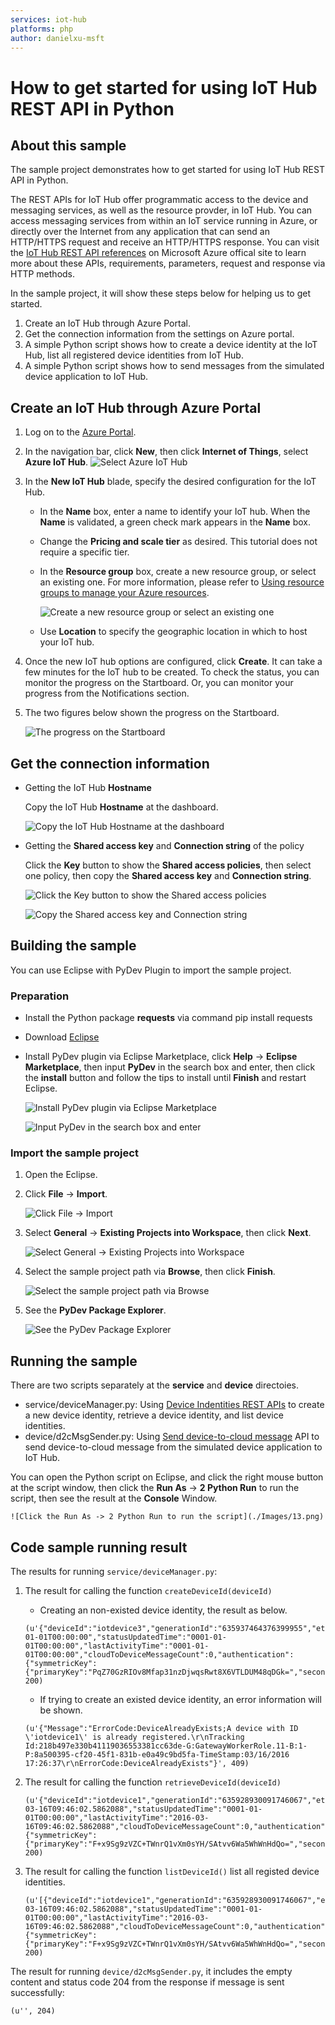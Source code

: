 ```yaml
---
services: iot-hub
platforms: php
author: danielxu-msft
---
```


# How to get started for using IoT Hub REST API in Python

## About this sample
The sample project demonstrates how to get started for using IoT Hub REST API in Python.

The REST APIs for IoT Hub offer programmatic access to the device and messaging services, as well as the resource provder, in IoT Hub. You can access messaging services from within an IoT service running in Azure, or directly over the Internet from any application that can send an HTTP/HTTPS request and receive an HTTP/HTTPS response. You can visit the [IoT Hub REST API references](https://msdn.microsoft.com/en-us/library/azure/mt548492.aspx) on Microsoft Azure offical site to learn more about these APIs, requirements, parameters, request and response via HTTP methods.

In the sample project, it will show these steps below for helping us to get started.

1. Create an IoT Hub through Azure Portal.
2. Get the connection information from the settings on Azure portal.
3. A simple Python script shows how to create a device identity at the IoT Hub, list all registered device identities from IoT Hub.
4. A simple Python script shows how to send messages from the simulated device application to IoT Hub.


## Create an IoT Hub through Azure Portal
1. Log on to the [Azure Portal](https://portal.azure.com/).
2. In the navigation bar, click **New**, then click **Internet of Things**, select **Azure IoT Hub**.
    ![Select Azure IoT Hub](./Images/1.png)
3. In the **New IoT Hub** blade, specify the desired configuration for the IoT Hub.
    - In the **Name** box, enter a name to identify your IoT hub. When the **Name** is validated, a green check mark appears in the **Name** box.
    - Change the **Pricing and scale tier** as desired. This tutorial does not require a specific tier.
    - In the **Resource group** box, create a new resource group, or select an existing one. For more information, please refer to [Using resource groups to manage your Azure resources](https://azure.microsoft.com/en-us/documentation/articles/resource-group-portal/).

        ![Create a new resource group or select an existing one](./Images/2.png)
    - Use **Location** to specify the geographic location in which to host your IoT hub.
4. Once the new IoT hub options are configured, click **Create**. It can take a few minutes for the IoT hub to be created. To check the status, you can monitor the progress on the Startboard. Or, you can monitor your progress from the Notifications section.
5. The two figures below shown the progress on the Startboard.

    ![The progress on the Startboard](./Images/3.png)


## Get the connection information
- Getting the IoT Hub **Hostname**

    Copy the IoT Hub **Hostname** at the dashboard.

    ![Copy the IoT Hub Hostname at the dashboard](./Images/4.png)

- Getting the **Shared access key** and **Connection string** of the policy

    Click the **Key** button to show the **Shared access policies**, then select one policy, then copy the **Shared access key** and **Connection string**.

    ![Click the Key button to show the Shared access policies](./Images/5.png)

    ![Copy the Shared access key and Connection string](./Images/6.png)

## Building the sample
You can use Eclipse with PyDev Plugin to import the sample project.
### Preparation
- Install the Python package **requests** via command pip install requests
- Download [Eclipse](https://eclipse.org/downloads/)
- Install PyDev plugin via Eclipse Marketplace, click **Help** -> **Eclipse Marketplace**, then input **PyDev** in the search box and enter, then click the **install** button and follow the tips to install until **Finish** and restart Eclipse.

    ![Install PyDev plugin via Eclipse Marketplace](./Images/7.png)

    ![Input PyDev in the search box and enter](./Images/8.png)

### Import the sample project
1. Open the Eclipse.
2. Click **File** -> **Import**.

    ![Click File -> Import](./Images/9.png)

3. Select **General** -> **Existing Projects into Workspace**, then click **Next**.

    ![Select General -> Existing Projects into Workspace](./Images/10.png)

4. Select the sample project path via **Browse**, then click **Finish**.

    ![Select the sample project path via Browse](./Images/11.png)

5. See the **PyDev Package Explorer**.

    ![See the PyDev Package Explorer](./Images/12.png)

## Running the sample
There are two scripts separately at the **service** and **device** directoies.
- service/deviceManager.py: Using [Device Indentities REST APIs](https://msdn.microsoft.com/en-us/library/azure/mt548489.aspx) to create a new device identity, retrieve a device identity, and list device identities.
- device/d2cMsgSender.py: Using [Send device-to-cloud message](https://msdn.microsoft.com/en-US/library/azure/mt590784.aspx) API to send device-to-cloud message from the simulated device application to IoT Hub.

You can open the Python script on Eclipse, and click the right mouse button at the script window, then click the **Run As** -> **2 Python Run** to run the script, then see the result at the **Console** Window.

    ![Click the Run As -> 2 Python Run to run the script](./Images/13.png)

## Code sample running result
The results for running `service/deviceManager.py`:


1. The result for calling the function `createDeviceId(deviceId)`

    - Creating an non-existed device identity, the result as below.
    ```
    (u'{"deviceId":"iotdevice3","generationId":"635937464376399955","etag":"MA==","connectionState":"Disconnected","status":"enabled","statusReason":null,"connectionStateUpdatedTime":"0001-01-01T00:00:00","statusUpdatedTime":"0001-01-01T00:00:00","lastActivityTime":"0001-01-01T00:00:00","cloudToDeviceMessageCount":0,"authentication":{"symmetricKey":{"primaryKey":"PqZ70GzRIOv8Mfap31nzDjwqsRwt8X6VTLDUM48qDGk=","secondaryKey":"gZfLMBuwgNDOuYbJZNK8ZXLGCm5WJba4CVGvXBV/0qM="}}}', 200)
    ```
    - If trying to create an existed device identity, an error information will be shown.

    ```
    (u'{"Message":"ErrorCode:DeviceAlreadyExists;A device with ID \'iotdevice1\' is already registered.\r\nTracking Id:218b497e330b41119036553381cc63de-G:GatewayWorkerRole.11-B:1-P:8a500395-cf20-45f1-831b-e0a49c9bd5fa-TimeStamp:03/16/2016 17:26:37\r\nErrorCode:DeviceAlreadyExists"}', 409)
    ```

2. The result for calling the function `retrieveDeviceId(deviceId)`
    ```
    (u'{"deviceId":"iotdevice1","generationId":"635928930091746067","etag":"MA==","connectionState":"Disconnected","status":"enabled","statusReason":null,"connectionStateUpdatedTime":"2016-03-16T09:46:02.5862088","statusUpdatedTime":"0001-01-01T00:00:00","lastActivityTime":"2016-03-16T09:46:02.5862088","cloudToDeviceMessageCount":0,"authentication":{"symmetricKey":{"primaryKey":"F+x9Sg9zVZC+TWnrQ1vXm0sYH/SAtvv6Wa5WhWnHdQo=","secondaryKey":"vZaSU6/8Mah4Chu28Vzx07/Feqe1a2EeDeUNEo9EY10="}}}', 200)
    ```

3. The result for calling the function `listDeviceId()` list all registed device identities.
    ```
    (u'[{"deviceId":"iotdevice1","generationId":"635928930091746067","etag":"MA==","connectionState":"Disconnected","status":"enabled","statusReason":null,"connectionStateUpdatedTime":"2016-03-16T09:46:02.5862088","statusUpdatedTime":"0001-01-01T00:00:00","lastActivityTime":"2016-03-16T09:46:02.5862088","cloudToDeviceMessageCount":0,"authentication":{"symmetricKey":{"primaryKey":"F+x9Sg9zVZC+TWnrQ1vXm0sYH/SAtvv6Wa5WhWnHdQo=","secondaryKey":"vZaSU6/8Mah4Chu28Vzx07/Feqe1a2EeDeUNEo9EY10="}}}]', 200)
    ```

The result for running `device/d2cMsgSender.py`, it includes the empty content and status code 204 from the response if message is sent successfully:
```
(u'', 204)
```

